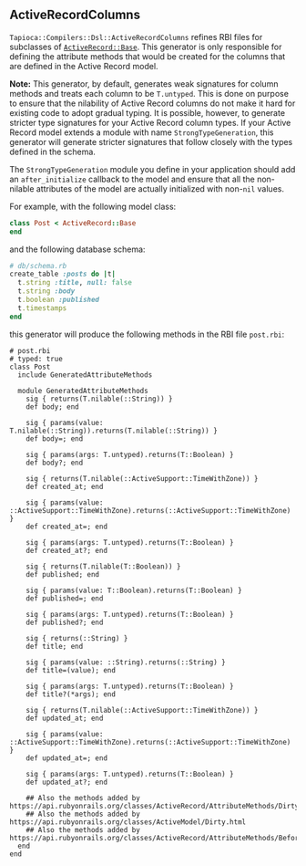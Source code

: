 ## ActiveRecordColumns

`Tapioca::Compilers::Dsl::ActiveRecordColumns` refines RBI files for subclasses of
[`ActiveRecord::Base`](https://api.rubyonrails.org/classes/ActiveRecord/Base.html).
This generator is only responsible for defining the attribute methods that would be
created for the columns that are defined in the Active Record model.

**Note:** This generator, by default, generates weak signatures for column methods and treats each
column to be `T.untyped`. This is done on purpose to ensure that the nilability of Active Record
columns do not make it hard for existing code to adopt gradual typing. It is possible, however, to
generate stricter type signatures for your Active Record column types. If your Active Record model extends
a module with name `StrongTypeGeneration`, this generator will generate stricter signatures that follow
closely with the types defined in the schema.

The `StrongTypeGeneration` module you define in your application should add an `after_initialize` callback
to the model and ensure that all the non-nilable attributes of the model are actually initialized with non-`nil`
values.

For example, with the following model class:

~~~rb
class Post < ActiveRecord::Base
end
~~~

and the following database schema:

~~~rb
# db/schema.rb
create_table :posts do |t|
  t.string :title, null: false
  t.string :body
  t.boolean :published
  t.timestamps
end
~~~

this generator will produce the following methods in the RBI file
`post.rbi`:

~~~rbi
# post.rbi
# typed: true
class Post
  include GeneratedAttributeMethods

  module GeneratedAttributeMethods
    sig { returns(T.nilable(::String)) }
    def body; end

    sig { params(value: T.nilable(::String)).returns(T.nilable(::String)) }
    def body=; end

    sig { params(args: T.untyped).returns(T::Boolean) }
    def body?; end

    sig { returns(T.nilable(::ActiveSupport::TimeWithZone)) }
    def created_at; end

    sig { params(value: ::ActiveSupport::TimeWithZone).returns(::ActiveSupport::TimeWithZone) }
    def created_at=; end

    sig { params(args: T.untyped).returns(T::Boolean) }
    def created_at?; end

    sig { returns(T.nilable(T::Boolean)) }
    def published; end

    sig { params(value: T::Boolean).returns(T::Boolean) }
    def published=; end

    sig { params(args: T.untyped).returns(T::Boolean) }
    def published?; end

    sig { returns(::String) }
    def title; end

    sig { params(value: ::String).returns(::String) }
    def title=(value); end

    sig { params(args: T.untyped).returns(T::Boolean) }
    def title?(*args); end

    sig { returns(T.nilable(::ActiveSupport::TimeWithZone)) }
    def updated_at; end

    sig { params(value: ::ActiveSupport::TimeWithZone).returns(::ActiveSupport::TimeWithZone) }
    def updated_at=; end

    sig { params(args: T.untyped).returns(T::Boolean) }
    def updated_at?; end

    ## Also the methods added by https://api.rubyonrails.org/classes/ActiveRecord/AttributeMethods/Dirty.html
    ## Also the methods added by https://api.rubyonrails.org/classes/ActiveModel/Dirty.html
    ## Also the methods added by https://api.rubyonrails.org/classes/ActiveRecord/AttributeMethods/BeforeTypeCast.html
  end
end
~~~
